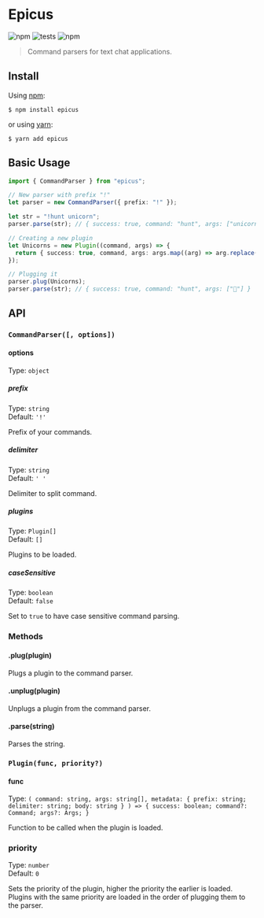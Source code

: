 # **Epicus**

![npm](https://img.shields.io/npm/dw/epicus)
![tests](https://img.shields.io/badge/tests-passing-brightgreen)
![npm](https://img.shields.io/npm/l/epicus)

> Command parsers for text chat applications.

## Install

Using [npm](https://www.npmjs.com/package/epicus):

```
$ npm install epicus
```

or using [yarn](https://yarnpkg.com/package/epicus):

```
$ yarn add epicus
```

## Basic Usage

```ts
import { CommandParser } from "epicus";

// New parser with prefix "!"
let parser = new CommandParser({ prefix: "!" });

let str = "!hunt unicorn";
parser.parse(str); // { success: true, command: "hunt", args: ["unicorn"] }

// Creating a new plugin
let Unicorns = new Plugin((command, args) => {
  return { success: true, command, args: args.map((arg) => arg.replace(/unicorn/g, "🦄")) };
});

// Plugging it
parser.plug(Unicorns);
parser.parse(str); // { success: true, command: "hunt", args: ["🦄"] }
```

## API

### `CommandParser([, options])`

#### options

Type: `object`

##### prefix

Type: `string`\
Default: `'!'`

Prefix of your commands.

##### delimiter

Type: `string`\
Default: `' '`

Delimiter to split command.

##### plugins

Type: `Plugin[]`\
Default: `[]`

Plugins to be loaded.

##### caseSensitive

Type: `boolean`\
Default: `false`

Set to `true` to have case sensitive command parsing.

### Methods

#### .plug(plugin)

Plugs a plugin to the command parser.

#### .unplug(plugin)

Unplugs a plugin from the command parser.

#### .parse(string)

Parses the string.

### `Plugin(func, priority?)`

#### func

Type: `( command: string, args: string[], metadata: { prefix: string; delimiter: string; body: string } ) => { success: boolean; command?: Command; args?: Args; }`

Function to be called when the plugin is loaded.

### priority

Type: `number`\
Default: `0`

Sets the priority of the plugin, higher the priority the earlier is loaded.\
Plugins with the same priority are loaded in the order of plugging them to the parser.
